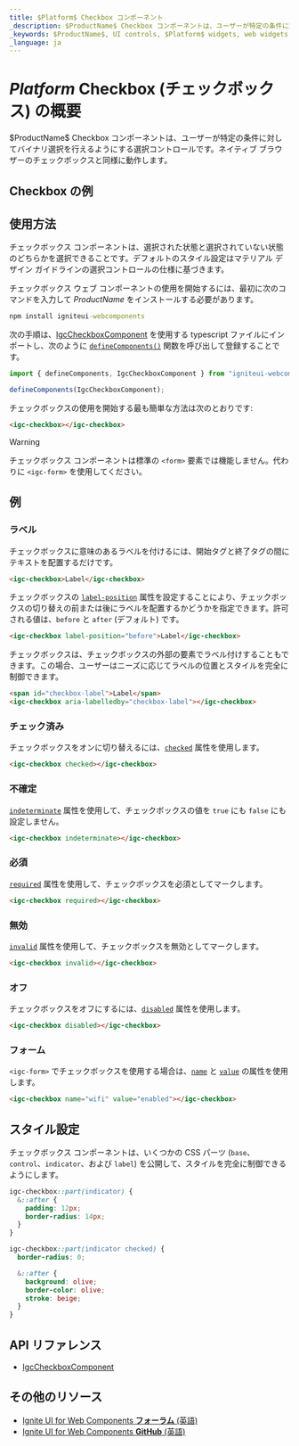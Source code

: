 ```yaml
---
title: $Platform$ Checkbox コンポーネント
_description: $ProductName$ Checkbox コンポーネントは、ユーザーが特定の条件に対してバイナリ選択を行えるようにする選択コントロールです。
_keywords: $ProductName$, UI controls, $Platform$ widgets, web widgets, UI widgets, $Platform$, Native $Platform$ Components Suite, Native $Platform$ Controls, Native $Platform$ Components Library, $Platform$ Checkbox components, $Platform$ Checkbox controls, UI コントロール, $Platform$ ウィジェット, web ウィジェット, UI ウィジェット, ネイティブ $Platform$ コンポーネント スイート, ネイティブ $Platform$ コントロール, ネイティブ $Platform$ コンポーネント ライブラリ, $Platform$ Checkbox コンポーネント, $Platform$ Checkbox コントロール
_language: ja
---
```



# $Platform$ Checkbox (チェックボックス) の概要
<p class="highlight">$ProductName$ Checkbox コンポーネントは、ユーザーが特定の条件に対してバイナリ選択を行えるようにする選択コントロールです。ネイティブ ブラウザーのチェックボックスと同様に動作します。</p>
<div class="divider"></div>

## Checkbox の例

<code-view style="height: 100px" 
           data-demos-base-url="{environment:demosBaseUrl}" 
           iframe-src="{environment:demosBaseUrl}/inputs/checkbox-sample-1" alt="$Platform$ Checkbox の例"
           github-src="inputs/checkbox/sample-1">
</code-view>

<div class="divider--half"></div>

## 使用方法
チェックボックス コンポーネントは、選択された状態と選択されていない状態のどちらかを選択できることです。デフォルトのスタイル設定はマテリアル デザイン ガイドラインの選択コントロールの仕様に基づきます。

チェックボックス ウェブ コンポーネントの使用を開始するには、最初に次のコマンドを入力して $ProductName$ をインストールする必要があります。

```cmd
npm install igniteui-webcomponents
```

次の手順は、[IgcCheckboxComponent]({environment:wcApiUrl}/classes/IgcCheckboxComponent.html) を使用する typescript ファイルにインポートし、次のように [`defineComponents()`]({environment:wcApiUrl}/index.html#defineComponents) 関数を呼び出して登録することです。

```ts
import { defineComponents, IgcCheckboxComponent } from "igniteui-webcomponents";

defineComponents(IgcCheckboxComponent);
```

チェックボックスの使用を開始する最も簡単な方法は次のとおりです:

```html
<igc-checkbox></igc-checkbox>
```

>[!WARNING]
>チェックボックス コンポーネントは標準の `<form>` 要素では機能しません。代わりに `<igc-form>` を使用してください。

## 例

### ラベル

チェックボックスに意味のあるラベルを付けるには、開始タグと終了タグの間にテキストを配置するだけです。

```html
<igc-checkbox>Label</igc-checkbox>
```

チェックボックスの [`label-position`]({environment:wcApiUrl}/classes/IgcCheckboxComponent.html#label-position) 属性を設定することにより、チェックボックスの切り替えの前または後にラベルを配置するかどうかを指定できます。許可される値は、`before` と `after` (デフォルト) です。


```html
<igc-checkbox label-position="before">Label</igc-checkbox>
```

チェックボックスは、チェックボックスの外部の要素でラベル付けすることもできます。この場合、ユーザーはニーズに応じてラベルの位置とスタイルを完全に制御できます。

```html
<span id="checkbox-label">Label</span>
<igc-checkbox aria-labelledby="checkbox-label"></igc-checkbox>
```
<code-view style="height: 100px"
           data-demos-base-url="{environment:dvDemosBaseUrl}"
           iframe-src="{environment:dvDemosBaseUrl}/inputs/checkbox-label"
           alt="$Platform$ Avatar の例"
           github-src="inputs/checkbox/label">
</code-view>

### チェック済み

チェックボックスをオンに切り替えるには、[`checked`]({environment:wcApiUrl}/classes/IgcCheckboxComponent.html#checked) 属性を使用します。

```html
<igc-checkbox checked></igc-checkbox>
```
<code-view style="height: 100px"
           data-demos-base-url="{environment:dvDemosBaseUrl}"
           iframe-src="{environment:dvDemosBaseUrl}/inputs/checkbox-checked"
           alt="$Platform$ Avatar の例"
           github-src="inputs/checkbox/checked">
</code-view>

### 不確定

[`indeterminate`]({environment:wcApiUrl}/classes/IgcCheckboxComponent.html#indeterminate) 属性を使用して、チェックボックスの値を `true` にも `false` にも設定しません。

```html
<igc-checkbox indeterminate></igc-checkbox>
```
<code-view style="height: 100px"
           data-demos-base-url="{environment:dvDemosBaseUrl}"
           iframe-src="{environment:dvDemosBaseUrl}/inputs/checkbox-indeterminate"
           alt="$Platform$ Avatar の例"
           github-src="inputs/checkbox/indeterminate">
</code-view>

### 必須

[`required`]({environment:wcApiUrl}/classes/IgcCheckboxComponent.html#required) 属性を使用して、チェックボックスを必須としてマークします。

```html
<igc-checkbox required></igc-checkbox>
```

### 無効

[`invalid`]({environment:wcApiUrl}/classes/IgcCheckboxComponent.html#invalid) 属性を使用して、チェックボックスを無効としてマークします。

```html
<igc-checkbox invalid></igc-checkbox>
```

### オフ

チェックボックスをオフにするには、[`disabled`]({environment:wcApiUrl}/classes/IgcCheckboxComponent.html#disabled) 属性を使用します。

```html
<igc-checkbox disabled></igc-checkbox>
```
<code-view style="height: 100px"
           data-demos-base-url="{environment:dvDemosBaseUrl}"
           iframe-src="{environment:dvDemosBaseUrl}/inputs/checkbox-disabled"
           alt="$Platform$ Avatar の例"
           github-src="inputs/checkbox/disabled">
</code-view>

### フォーム

`<igc-form>` でチェックボックスを使用する場合は、[`name`]({environment:wcApiUrl}/classes/IgcCheckboxComponent.html#name) と [`value`]({environment:wcApiUrl}/classes/IgcCheckboxComponent.html#value) の属性を使用します。

```html
<igc-checkbox name="wifi" value="enabled"></igc-checkbox>
```

## スタイル設定

チェックボックス コンポーネントは、いくつかの CSS パーツ (`base`、`control`、`indicator`、および `label`) を公開して、スタイルを完全に制御できるようにします。

```css
igc-checkbox::part(indicator) {
  &::after {
    padding: 12px;
    border-radius: 14px;
  }
}

igc-checkbox::part(indicator checked) {
  border-radius: 0;

  &::after {
    background: olive;
    border-color: olive;
    stroke: beige;
  }
}
```

## API リファレンス

* [IgcCheckboxComponent]({environment:wcApiUrl}/classes/IgcCheckboxComponent.html)

## その他のリソース

<div class="divider--half"></div>

* [Ignite UI for Web Components **フォーラム** (英語)](https://www.infragistics.com/community/forums/f/ignite-ui-for-web-components)
* [Ignite UI for Web Components **GitHub** (英語)](https://github.com/IgniteUI/igniteui-webcomponents)
